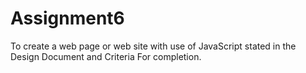 # Assignment6

To create a web page or web site with use of JavaScript stated in the Design Document and Criteria For completion.
